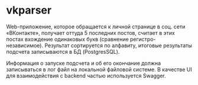 # vkparser
Web-приложение, которое обращается к личной странице в соц. сети «ВКонтакте», получает оттуда 5 последних постов, считает в этих постах вхождение одинаковых букв (сравнение регистро-независимое). Результат сортируется по алфавиту, итоговые результаты подсчета записываются в БД (PostgresSQL). 

Информация о запуске подсчета и об его окончание должна записываться в лог файл на локальной файловой системе. В качестве UI для взаимодействия с backend частью используется Swagger.
